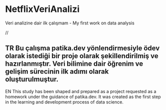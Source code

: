 # NetflixVeriAnalizi
Veri analizine dair ilk çalışmam - My first work on data analysis


//

TR
Bu çalışma patika.dev yönlendirmesiyle ödev olarak istediği bir proje olarak şekillendirilmiş ve hazırlanmıştır. 
Veri bilimine dair öğrenim ve gelişim sürecinin ilk adımı olarak oluşturulmuştur.
-----------------------------------------------------------------------------------------------------------------------
EN
This study has been shaped and prepared as a project requested as a homework under the guidance of patika.dev.
It was created as the first step in the learning and development process of data science.
